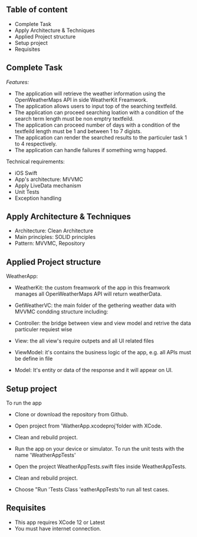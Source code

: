 ## Table of content
* Complete Task
* Apply Architecture & Techniques
* Applied Project structure
* Setup project
* Requisites

## Complete Task
*Features:*

* The application will retrieve the weather information using the OpenWeatherMaps API in side WeatherKit Freamwork.
* The application allows users to input top of the searching textfeild.
* The application can proceed searching loation with a condition of the search term length must be non emptry textfeild.
* The application can proceed number of days with a condition of the textfeild length must be 1 and between 1 to 7  digists.
* The application can render the searched results to the particuler task 1 to 4 respectively.
* The application can handle failures if something wrng happed.

Technical requirements:
* iOS Swift
* App's architecture: MVVMC
* Apply LiveData mechanism
* Unit Tests
* Exception handling

## Apply Architecture & Techniques
* Architecture: Clean Architecture
* Main principles: SOLID principles
* Pattern: MVVMC, Repository

## Applied Project structure
WeatherApp:

* WeatherKit: the custom freamwork of the app in this freamwork manages all OpenWeatherMaps API will return weatherData.
* GetWeatherVC: the main folder of the gethering weather data with MVVMC condding structure including:

* Controller: the bridge between view and view model and retrive the data particuler requiest wise
* View: the all view's require outpets and all UI related files
* ViewModel: it's contains the business logic of the app, e.g. all APIs must be define in file
* Model: It's entity or data of the response and it will appear on UI.

## Setup project
To run the app

* Clone or download the repository from Github.
* Open project from 'WatherApp.xcodeproj'folder with XCode.
* Clean and rebuild project.
* Run the app on your device or simulator.
To run the unit tests with the name 'WeatherAppTests'

* Open the project WeatherAppTests.swift files inside WeatherAppTests.
* Clean and rebuild project.
* Choose "Run 'Tests Class 'eatherAppTests'to run all test cases.

## Requisites
* This app requires XCode 12 or Latest
* You must have internet connection.
